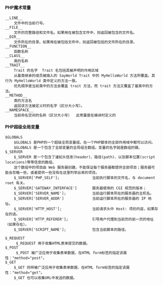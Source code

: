 #### PHP魔术常量
	__LINE__
		文件中的当前行号。
	__FILE__
		文件的完整路径和文件名。如果用在被包含文件中，则返回被包含的文件名。
	__DIR__
		文件所在的目录。如果用在被包括文件中，则返回被包括的文件所在的目录。
	__FUNCTION__
		函数名称
	__CLASS__
		类的名称
	__TRAIT__
		Trait 的名字  Trait 名包括其被声明的作用区域
		从基类继承的成员被插入的 SayWorld Trait 中的 MyHelloWorld 方法所覆盖。其行为 MyHelloWorld 类中定义的方法一致。
		优先顺序是当前类中的方法会覆盖 trait 方法，而 trait 方法又覆盖了基类中的方法。
	__METHOD__
		类的方法名
		返回该方法被定义时的名字（区分大小写）。
	__NAMESPACE__
		当前命名空间的名称（区分大小写）  此常量是在编译时定义的


#### PHP超级全局变量
	$GLOBALS
		$GLOBALS 是PHP的一个超级全局变量组，在一个PHP脚本的全部作用域中都可以访问。
		$GLOBALS 是一个包含了全部变量的全局组合数组。变量的名字就是数组的键。
	$_SERVER
		$_SERVER 是一个包含了诸如头信息(header)、路径(path)、以及脚本位置(script locations)等等信息的数组。
		这个数组中的项目由 Web 服务器创建。不能保证每个服务器都提供全部项目；服务器可能会忽略一些，或者提供一些没有在这里列举出来的项目。
		$_SERVER['PHP_SELF'];   			当前执行脚本的文件名，与 document root 有关。
		$_SERVER['GATEWAY_INTERFACE']		服务器使用的 CGI 规范的版本；
		$_SERVER['SERVER_NAME'];			当前运行脚本所在的服务器的主机名。
		$_SERVER['SERVER_ADDR']				当前运行脚本所在的服务器的 IP 地址。
		$_SERVER['HTTP_HOST'];				当前请求头中 Host: 项的内容，如果存在的话。
		$_SERVER['HTTP_REFERER'];			引导用户代理到当前页的前一页的地址（如果存在）。
		$_SERVER['SCRIPT_NAME'];			包含当前脚本的路径。
	
	$_REQUEST	
		 $_REQUEST 用于收集HTML表单提交的数据。
	$_POST	
		 $_POST 被广泛应用于收集表单数据，在HTML form标签的指定该属性："method="post"。
	$_GET
		$_GET 同样被广泛应用于收集表单数据，在HTML form标签的指定该属性："method="get"。
		$_GET 也可以收集URL中发送的数据。
	
	
	
	
	
	
	


